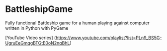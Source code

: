 # BattleshipGame
Fully functional Battleship game for a human playing against computer written in Python with PyGame

[YouTube Video series] (https://www.youtube.com/playlist?list=PLn9_BS5G-UgruEeGmqgBTGtE0oN2nqBhL)
